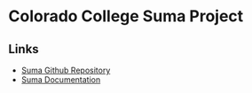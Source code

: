 # Colorado College Suma Project

## Links
*   [Suma Github Repository](https://github.com/suma-project/Suma)
*   [Suma Documentation](https://suma-project.github.io/Suma/)
